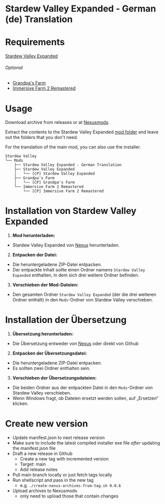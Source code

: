 # Stardew Valley Expanded - German (de) Translation

# Requirements

[Stardew Valley Expanded](https://www.nexusmods.com/stardewvalley/mods/3753)

###### Optional
- [Grandpa's Farm](https://www.nexusmods.com/stardewvalley/mods/3753?tab=files)
- [Immersive Farm 2 Remastered](https://www.nexusmods.com/stardewvalley/mods/3753?tab=files)

# Usage

Download archive from releases or at [Nexusmods](https://www.nexusmods.com/stardewvalley/mods/17019).

Extract the contents to the Stardew Valley Expanded [mod folder](https://github.com/FlashShifter/StardewValleyExpanded/wiki/Install-guide#main-mod) and leave out the folders that you don't need.

For the translation of the main mod, you can also use the installer.

```
Stardew Valley
└── Mods
    ├── Stardew Valley Expanded - German Translation
    ├── Stardew Valley Expanded
    │   └── [CP] Stardew Valley Expanded
    ├── Grandpa's Farm
    │   └── [CP] Grandpa's Farm
    └── Immersive Farm 2 Remastered
        └── [CP] Immersive Farm 2 Remastered
```
# Installation von Stardew Valley Expanded

1. **Mod herunterladen:**
  - Stardew Valley Expanded von [Nexus](https://www.nexusmods.com/stardewvalley/mods/3753) herunterladen.

2. **Entpacken der Datei:**
  - Die heruntergeladene ZIP-Datei entpacken.
  - Der entpackte Inhalt sollte einen Ordner namens `Stardew Valley Expanded` enthalten, in dem sich drei weitere Ordner befinden.

3. **Verschieben der Mod-Dateien:**
  - Den gesamten Ordner `Stardew Valley Expanded` (der die drei weiteren Ordner enthält) in den `Mods`-Ordner von Stardew Valley verschieben.

# Installation der Übersetzung

1. **Übersetzung herunterladen:**
  - Die Übersetzung entweder von [Nexus](https://www.nexusmods.com/stardewvalley/mods/17019) oder direkt von Github

2. **Entpacken der Übersetzungsdatei:**
  - Die heruntergeladene ZIP-Datei entpacken.
  - Es sollten zwei Ordner enthalten sein.

3. **Verschieben der Übersetzungsdateien:**
  - Die beiden Ordner aus der entpackten Datei in den `Mods`-Ordner von Stardew Valley verschieben.
  - Wenn Windows fragt, ob Dateien ersetzt werden sollen, auf „Ersetzen“ klicken.

# Create new version

- Update manifest.json to next release version
- Make sure to include the latest compiled installer exe file *after* updating the manifest.json file
- Draft a new release in Github
  - Create a new tag with incremented version
  - Target: main
  - Add release notes
- Pull main branch locally or just fetch tags locally
- Run shellscript and pass in the new tag
  - e.g. `./create-nexus-archives-from-tag.sh 0.0.6`
- Upload archives to Nexusmods
  - only need to upload those that contain changes
